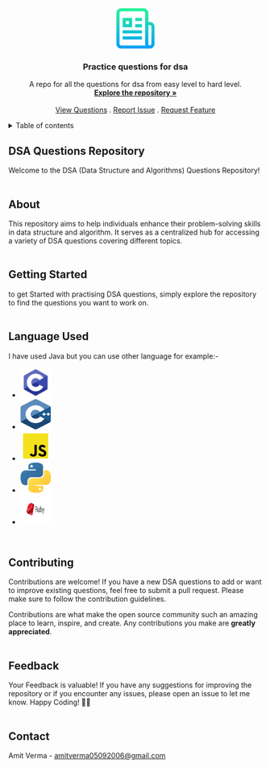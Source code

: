 <div align="center">

<a href="https://github.com/Amitverma0509/DSA-practice-questions"> 
<img src="images/logo.png" alt="logo" width="80" height="80">
</a>

<h3 align="center">Practice questions for dsa</h3>

<p align="center">
A repo for all the questions for dsa from easy level to hard level.
<br />
<a href=""><!-- repo link --><strong>Explore the repository »</strong></a>
<br />
<br />
<a href="(https://github.com/Amitverma0509/DSA-practice-questions/tree/main/Questions)">View Questions</a>
.
<a href="https://github.com/Amitverma0509/DSA-practice-questions/issues">Report Issue</a>
.
<a href="https://github.com/Amitverma0509/DSA-practice-questions/issues">Request Feature</a>
</p>
</div>

<!-- Table of contents -->
<details>
<summary>Table of contents</summary>
<ol>
<li><a href="#dsa-questions-repository">DSA Questions Repository</a></li>
<li><a href="#about">About</a></li>
<li><a href="#getting-started">Getting Started</a></li>
<li><a href="#language-used">Language Used</a></li>
<li><a href="#contributing">Contributing</a></li>
<li><a href="#feedback">Feedback</a></li>
<li><a href="contact">Contact</a></li>
</ol>
</details>

<!-- About -->
## DSA Questions Repository

Welcome to the DSA (Data Structure and Algorithms) Questions Repository! 
<br />
<br />

## About

This repository aims to help individuals enhance their problem-solving skills in data structure and algorithm. It serves as a centralized hub for accessing a variety of DSA questions covering different topics.
<br />
<br />

## Getting Started 

to get Started with practising DSA questions, simply explore the repository to find the questions you want to work on.
<br />
<br />

## Language Used

I have used Java but you can use other language for example:-
<ul>
<li><a href="https://dotnet.microsoft.com/en-us/languages/csharp" target="_blank"><img src="images/C-logo.png" height="60" width="60"></a></li>
<li><a href="https://cplusplus.com/" target="_blank"><img src="images/Cpp.png" height="60" width="60"></a></li>
<li><a href="https://www.javascript.com/" target="_blank"><img src="images/Javascript.png" height="60" width="60"></a></li>
<li><a href="https://www.python.org/" target="_blank"><img src="images/Python.png" height="60" width="60"></a></li>
<li><a href="https://www.ruby-lang.org/en/" target="_blank"><img src="images/Ruby.png" height="60" width="60"></a></li>
</ul>
<br />

## Contributing 
Contributions are welcome! If you have a new DSA questions to add or want to improve existing questions, feel free to submit a pull request. Please make sure to follow the contribution guidelines.

Contributions are what make the open source community such an amazing place to learn, inspire, and create. Any contributions you make are **greatly appreciated**.
<br />
<br />

## Feedback

Your Feedback is valuable! If you have any suggestions for improving the repository or if you encounter any issues, please open an issue to let me know.
Happy Coding! 🎉🚀
<br />
<br />

## Contact

Amit Verma - amitverma05092006@gmail.com
